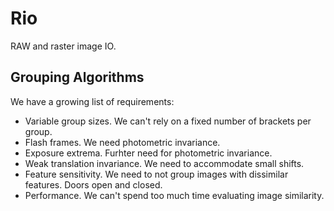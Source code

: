 # Rio
RAW and raster image IO.

## Grouping Algorithms
We have a growing list of requirements:

- Variable group sizes. We can't rely on a fixed number of brackets per group.
- Flash frames. We need photometric invariance.
- Exposure extrema. Furhter need for photometric invariance.
- Weak translation invariance. We need to accommodate small shifts.
- Feature sensitivity. We need to not group images with dissimilar features. Doors open and closed.
- Performance. We can't spend too much time evaluating image similarity.
